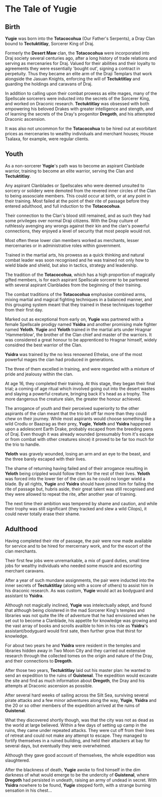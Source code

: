 # The Tale of **Yugie**


## Birth

**Yugie** was born into the **Totacocohua** (Our Father's Serpents), a Dray Clan bound to **Tectuktitlay**, Sorcerer King of Draj. 

Formerly the **Desert Maw** clan, the **Totacocohua** were incorporated into Draj society several centuries ago, after a long history of trade relations and serving as mercenaries for Draj. Valued for their abilities and their loyalty to agreements they were essentially 'bought out', signing a contract in perpetuity. Thus they became an elite arm of the Draji Templars that work alongside the Jasuan Knights, enforcing the will of **Tectuktitlay** and guarding the holdings and caravans of Draj.

In addition to calling upon their combat prowess as elite mages, many of the Spellscale sorcerers were inducted into the secrets of the Sorcerer King, and worked on Draconic research. **Tectuktitlay** was obsessed with both empowering his beloved Drakes with greater intelligence and stength, and of learning the secrets of the Dray's progenitor **Dregoth**, and his attempted Draconic ascension.

It was also not uncommon for the **Totacocohua** to be hired out at exorbitant prices as mercenaries to wealthy individuals and merchant houses; House Tsalaxa, for example, were regular clients.

## Youth
As a non-sorcerer **Yugie**'s path was to become an aspirant Clanblade warrior, training to become an elite warrior, serving the Clan and **Tectuktitlay**. 

Any aspirant Clanblades or Spellscales who were deemed unsuited to sorcery or solidery were demoted from the revered inner circles of the Clan to being assosciate members. This could occur at birth, or at any point in their training. Most failed at the point of their rite of passage before they entered adulthood, and full induction to the **Totacocohua**.

Their connection to the Clan's blood still remained, and as such they had some privileges over normal Draji citizens. With the Dray culture of ruthlessly avenging any wrongs against their kin and the clan's powerful connections, they enjoyed a level of security that most people would not.

Most often these lower clan members worked as merchants, lesser mercernaries or in administrative roles within government.

Trained in the martial arts, his prowess as a quick thinking and natural combat leader was soon recognised and he was trained not only how to wield blade and shield, but also in tactics, strategy and leadership.

The tradition of the **Totacocohua**, which has a high proportion of magically gifted members, is for each aspirant Spellscale sorcerer to be partnered with several aspirant Clanblades from the beginning of their training.

The combat traditions of the **Totacocohua** emphasise combined arms, mixing martial and magical fighting techniques in a balanced manner, and this grouping system meant that they trained in these techniques together from their first day.

Marked out as exceptional from early on, **Yugie** was partnered with a female Spellscale prodigy named **Ysidra** and another promising male fighter named **Yeloth**. **Yugie** and **Yeloth** trained in the martial arts under Hragnar 'Hammerblow', the brother of the Clan chief and master of the warriors. It was considered a great honour to be apprenticed to Hragnar himself, widely considred the best warrior of the Clan. 

**Ysidra** was trained by the no less renowned Ethelas, one of the most powerful mages the clan had produced in generations. 

The three of them excelled in training, and were regarded with a mixture of pride and jealousy within the clan.

At age 16, they completed their training. At this stage, they began their final trial; a coming of age ritual which involved going out into the desert wastes and slaying a powerful creature, bringing back it's head as a trophy. The more dangerous the creature slain, the greater the honour achieved.

The arrogance of youth and their perceived superiority to the other aspirants of the clan meant that the trio bit off far more than they could chew on their journey. While most aspirants would choose something like a wild Crodlu or Baazrag as their prey, **Yugie**, **Yeloth** and **Ysidra** happened upon a adolescent Earth Drake, probably escaped from the breeding pens of Draj. Even though it was already wounded (presumably from it's escape or from combat with other creatures since) it proved to be far too much for the trio to handle.

**Yeloth** was gravely wounded, losing an arm and an eye to the beast, and the three barely escaped with their lives. 

The shame of returning having failed and of their arrogance resulting in **Yeloth** being crippled would follow them for the rest of their lives. **Yeloth** was forced into the lower tier of the clan as he could no longer wield a blade. By all rights, **Yugie** and **Ysidra** should have joined him for failing the rite of passage but, hubris aside, their great talent was still recognised and they were allowed to repeat the rite, after another year of training.

The next time their ambition was tempered by shame and caution, and while their trophy was still significant (they tracked and slew a wild Cilops), it could never totally erase their shame.

## Adulthood

Having completed their rite of passage, the pair were now made available for service and to be hired for mercernary work, and for the escort of the clan merchants.

Their first few jobs were unremarkable, a mix of guard duties, small time jobs for wealthy individuals who needed some muscle and escorting merchant caravans.

After a year of such mundane assignments, the pair were inducted into the inner secrets of **Tectuktitlay** (along with a score of others) to assist him in his draconic research. As was custom, **Yugie** would act as bodyguard and assistant to **Ysidra**.

Although not magically inclined, **Yugie** was intelectually adept, and found that although being cloistered in the mad Sorcerer King's temples and libraries was not quite the life of adventure that he had envisioned when he set out to become a Clanblade, his appetite for knowledge was growing and the vast array of books and scrolls availble to him in his role as **Ysidra**'s assistant/bodyguard would first sate, then further grow that thirst for knowledge.

For about two years he and **Ysidra** were resident in the temples and libraries hidden away in Two Moon City and they carried out extensive research through the collected tomes on the origin and nature of the Dray, and their connections to **Dregoth**.

After those two years, **Tectuktitlay** laid out his master plan: he wanted to send an expedition to the ruins of **Guistenal**. The expedition would excavate the site and find as much information about **Dregoth**, the Dray and his attempts at Draconic ascension as possible.

After several hard weeks of sailing across the Silt Sea, surviving several pirate attacks and a few minor adventures along the way, **Yugie**, **Ysidra** and the 20 or so other members of the expedition arrived at the ruins of **Guistenal**. 

What they discovered shortly though, was that the city was not as dead as the world at large believed. Within a few days of setting up camp in the ruins, they came under repeated attacks. They were cut off from their lines of retreat and could not make any attempt to escape. They managed to fortify themselves in a ruined building, and held their attackers at bay for several days, but eventually they were overwhelmed.

Although they gave good account of themselves, the whole expedition was slaughtered. 

After the blackness of death, **Yugie** awoke to find himself in the dim darkness of what would emerge to be the undercity of **Guistenal**, where **Dregoth** had persisted in undeath, raising an army of undead in secret. With **Ysidra** nowhere to be found, **Yugie** stepped forth, with a strange burning sensation in his chest... 
